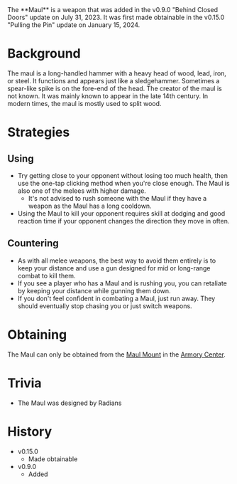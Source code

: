 <Stub />
The **Maul** is a weapon that was added in the v0.9.0 "Behind Closed Doors" update on July 31, 2023. It was first made obtainable in the v0.15.0 "Pulling the Pin" update on January 15, 2024.

# Background

The maul is a long-handled hammer with a heavy head of wood, lead, iron, or steel. It functions and appears just like a sledgehammer. Sometimes a spear-like spike is on the fore-end of the head. The creator of the maul is not known. It was mainly known to appear in the late 14th century. In modern times, the maul is mostly used to split wood.

# Strategies

## Using 

- Try getting close to your opponent without losing too much health, then use the one-tap clicking method when you're close enough. The Maul is also one of the melees with higher damage.
  - It's not advised to rush someone with the Maul if they have a weapon as the Maul has a long cooldown.
- Using the Maul to kill your opponent requires skill at dodging and good reaction time if your opponent changes the direction they move in often.

## Countering 

- As with all melee weapons, the best way to avoid them entirely is to keep your distance and use a gun designed for mid or long-range combat to kill them.
 - If you see a player who has a Maul and is rushing you, you can retaliate by keeping your distance while gunning them down.
  - If you don't feel confident in combating a Maul, just run away. They should eventually stop chasing you or just switch weapons.

# Obtaining 

The Maul can only be obtained from the [Maul Mount](/obstacles/gun_mounts) in the [Armory Center](/buildings/armory_meta).

# Trivia

- The Maul was designed by Radians

# History

- v0.15.0
  - Made obtainable
- v0.9.0
  - Added
